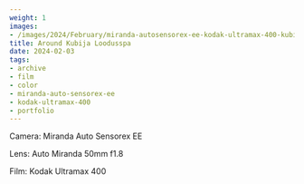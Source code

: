 ```yaml
---
weight: 1
images:
- /images/2024/February/miranda-autosensorex-ee-kodak-ultramax-400-kubija/20240203-R1-00498-012A.jpg
title: Around Kubija Loodusspa
date: 2024-02-03
tags:
- archive
- film
- color
- miranda-auto-sensorex-ee
- kodak-ultramax-400
- portfolio
---
```


Camera: Miranda Auto Sensorex EE

Lens: Auto Miranda 50mm f1.8

Film: Kodak Ultramax 400